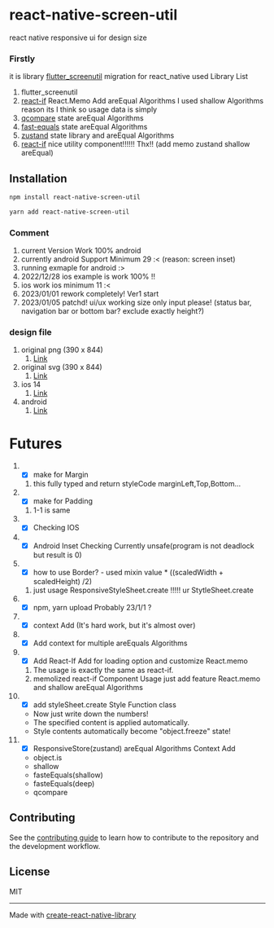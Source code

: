 # react-native-screen-util

react native responsive ui for design size

### Firstly
 it is library [flutter_screenutil](https://pub.dev/packages/flutter_screenutil) migration for react_native
 used Library List
1. flutter_screenutil
2. [react-if](https://github.com/romac/react-if) React.Memo Add areEqual Algorithms I used shallow Algorithms reason its I think so usage data is simply
3. [qcompare](https://www.npmjs.com/package/qcompare) state areEqual Algorithms
4. [fast-equals](https://www.npmjs.com/package/fast-equals) state areEqual Algorithms
5. [zustand](https://www.npmjs.com/package/zustand) state library and areEqual Algorithms
6. [react-if](https://www.npmjs.com/package/react-if) nice utility component!!!!!! Thx!!  (add memo zustand shallow areEqual)

## Installation

```sh
npm install react-native-screen-util
```
```sh
yarn add react-native-screen-util
```
### Comment
1. current Version Work 100% android
2. currently android Support Minimum 29 :< (reason: screen inset)
3. running exmaple for android :>
4. 2022/12/28 ios example is work 100% !!
5. ios work ios minimum 11 :<
6. 2023/01/01 rework completely! Ver1 start
7. 2023/01/05 patchd! ui/ux working size only input please! (status bar, navigation bar or bottom bar? exclude exactly height?)

### design file
1. original png (390 x 844)
    1. [Link](http://livteam.in:5000/d/s/rjF8YpguyRITa3amuaquDoHPpxDaus6j/yK-0XMcGvioLkOug7vVWnaYRwA5-h6hn-Mr1gf3kWGAo)
2. original svg (390 x 844)
    1. [Link](http://livteam.in:5000/d/s/rjFF5DGtp1NNNBlnE5BeC03I8Wbawycl/FbtgCrf_oLedb89v37uDyWOJJZXPoNRf-Vr1AAZQWGAo)
3. ios 14
    1. [Link](http://livteam.in:5000/d/s/rjGgUMaY8yQ5TVWP6aUtp7cTICozgGAc/aRlzIIzlOqvjwaJcQQyNVSfaGTluH-dk-fb3g-6oWGAo)
4. android
    1. [Link](http://livteam.in:5000/d/s/rjGkffaGo2kdheF1lmYlAjb1H3bmJqaS/NNTh56mN22Li4duFvTRdV2U1sMpzxdvI-pL0gWL8WGAo)


# Futures
1. - [x] make for Margin
   1. this fully typed and return styleCode marginLeft,Top,Bottom...
2. - [x] make for Padding
   1. 1-1 is same
3. - [X] Checking IOS
4. - [X] Android Inset Checking Currently unsafe(program is not deadlock but result is 0)
5. - [X] how to use Border? - used mixin  value * ((scaledWidth + scaledHeight) /2)
   1. just usage ResponsiveStyleSheet.create !!!!! ur StytleSheet.create
6. - [X] npm, yarn upload Probably 23/1/1 ?
7. - [x] context Add (It's hard work, but it's almost over)
8. - [x] Add context for multiple areEquals Algorithms
9. - [x] Add React-If Add for loading option and customize React.memo
   1. The usage is exactly the same as react-if.
   2. memolized react-if Component Usage just add feature React.memo and shallow areEqual Algorithms
10. - [x] add styleSheet.create Style Function class
    - Now just write down the numbers!
    - The specified content is applied automatically.
    - Style contents automatically become "object.freeze" state!
11. - [x] ResponsiveStore(zustand) areEqual Algorithms Context Add
    - object.is
    - shallow
    - fasteEquals(shallow)
    - fasteEquals(deep)
    - qcompare
## Contributing

See the [contributing guide](CONTRIBUTING.md) to learn how to contribute to the repository and the development workflow.

## License

MIT

---

Made with [create-react-native-library](https://github.com/callstack/react-native-builder-bob)
